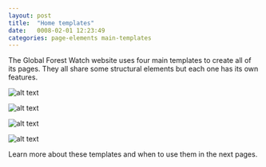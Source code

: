```yaml
---
layout: post
title:  "Home templates"
date:   0008-02-01 12:23:49
categories: page-elements main-templates
---
```


The Global Forest Watch website uses four main templates to create all of its pages. They all share
some structural elements but each one has its own features.

![alt text][home-template]

![alt text][content-template]

![alt text][directory-template]

![alt text][story-template]

Learn more about these templates and when to use them in the next pages.


[home-template]: /gfw-style-guides/images/posts/responsive-adaptations/grid-site.png "Home Page"
[content-template]: /gfw-style-guides/images/posts/responsive-adaptations/grid-site.png "Secondary Page"
[directory-template]: /gfw-style-guides/images/posts/responsive-adaptations/grid-site.png "Other Page"
[story-template]: /gfw-style-guides/images/posts/responsive-adaptations/grid-site.png "Other Page"
